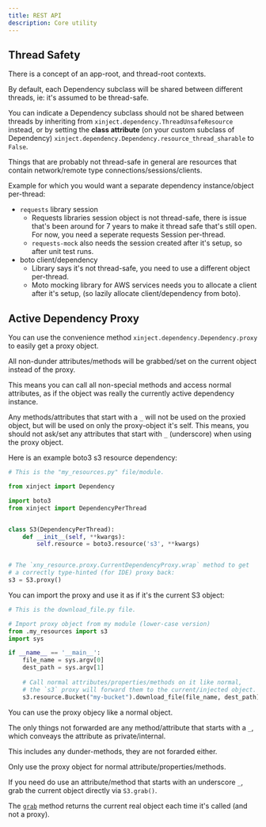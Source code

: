 ```yaml
---
title: REST API
description: Core utility
---
```


## Thread Safety

There is a concept of an app-root, and thread-root contexts.

By default, each Dependency subclass will be shared between different threads,
ie: it's assumed to be thread-safe.

You can indicate a Dependency subclass should not be shared between threads
by inheriting from `xinject.dependency.ThreadUnsafeResource` instead,
or by setting the **class attribute** (on your custom subclass of Dependency)
`xinject.dependency.Dependency.resource_thread_sharable` to `False`.

Things that are probably not thread-safe in general
are resources that contain network/remote type connections/sessions/clients.

Example for which you would want a separate dependency instance/object per-thread:

- `requests` library session
  - Requests libraries session object is not thread-safe, there is issue that's been around for 7 years
    to make it thread safe that's still open. For now, you need a seperate requests Session per-thread.
  - `requests-mock` also needs the session created after it's setup, so after unit test runs.
- boto client/dependency
  - Library says it's not thread-safe, you need to use a different object per-thread.
  - Moto mocking library for AWS services needs you to allocate a client after it's setup,
    (so lazily allocate client/dependency from boto).

## Active Dependency Proxy

You can use the convenience method `xinject.dependency.Dependency.proxy` to easily get a
proxy object.

All non-dunder attributes/methods will be grabbed/set on the current object instead of the proxy.

This means you can call all non-special methods and access normal attributes,
as if the object was really the currently active dependency instance.

Any methods/attributes that start with a `_` will not be used on the proxied object,
but will be used on only the proxy-object it's self.
This means, you should not ask/set any attributes that start with `_` (underscore)
when using the proxy object.

Here is an example boto3 s3 resource dependency:

```python
# This is the "my_resources.py" file/module.

from xinject import Dependency

import boto3
from xinject import DependencyPerThread


class S3(DependencyPerThread):
    def __init__(self, **kwargs):
        self.resource = boto3.resource('s3', **kwargs)


# The `xny_resource.proxy.CurrentDependencyProxy.wrap` method to get
# a correctly type-hinted (for IDE) proxy back:
s3 = S3.proxy()
```

You can import the proxy and use it as if it's the current S3 object:

```python
# This is the download_file.py file.

# Import proxy object from my module (lower-case version)
from .my_resources import s3
import sys

if __name__ == '__main__':
    file_name = sys.argv[0]
    dest_path = sys.argv[1]
    
    # Call normal attributes/properties/methods on it like normal,
    # the `s3` proxy will forward them to the current/injected object.
    s3.resource.Bucket("my-bucket").download_file(file_name, dest_path)
```

You can use the proxy objecy like a normal object.

The only things not forwarded are any method/attribute that starts
with a `_`, which conveays the attribute as private/internal.

This includes any dunder-methods, they are not forarded either.

Only use the proxy object for normal attribute/properties/methods.

If you need do use an attribute/method that starts with an underscore `_`,
grab the current object directly via `S3.grab()`.

The [`grab`](api/xinject/dependency.html#xinject.dependency.Dependency.grab)
method returns the current real object each time it's called (and not a proxy).
